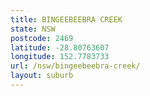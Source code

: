 ```yaml
---
title: BINGEEBEEBRA CREEK
state: NSW
postcode: 2469
latitude: -28.80763607
longitude: 152.7783733
url: /nsw/bingeebeebra-creek/
layout: suburb
---
```

